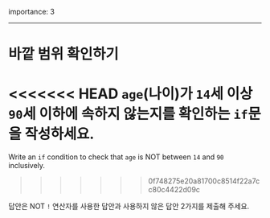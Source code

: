 importance: 3

---

# 바깥 범위 확인하기

<<<<<<< HEAD
`age`(나이)가 `14`세 이상 `90`세 이하에 속하지 않는지를 확인하는 `if`문을 작성하세요.
=======
Write an `if` condition to check that `age` is NOT between `14` and `90` inclusively.
>>>>>>> 0f748275e20a81700c8514f22a7cc80c4422d09c

답안은 NOT `!` 연산자를 사용한 답안과 사용하지 않은 답안 2가지를 제출해 주세요.